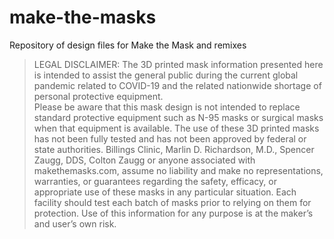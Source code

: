 # make-the-masks
Repository of design files for Make the Mask and remixes

>LEGAL DISCLAIMER: The 3D printed mask information presented here is intended to assist the general public during the 
>current  global pandemic related to COVID-19 and the related nationwide shortage of personal protective equipment.  
>Please be aware that this mask design is not intended to replace standard protective equipment such as N-95 masks or 
>surgical masks when that equipment is available.  The use of these 3D printed masks has not been fully tested and has 
>not been approved by federal or state authorities.  Billings Clinic, Marlin D. Richardson, M.D., Spencer Zaugg, DDS, 
>Colton Zaugg or anyone associated with makethemasks.com, assume no liability and make no representations, warranties, 
>or guarantees regarding the safety, efficacy, or appropriate use of these masks in any particular situation. Each 
>facility should test each batch of masks prior to relying on them for protection. Use of this information for any 
>purpose is at the maker’s and user’s own risk.
